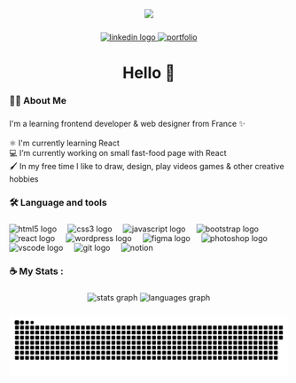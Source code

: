 <div align="center">
  <img width="500" src="https://auroreschutz.fr/img/avatarsite3.png"  />
</div>

###

<div align="center">
  <a href="https://www.linkedin.com/in/aurore-schutz-85701b150/" target="_blank">
    <img src="https://img.shields.io/static/v1?message=LinkedIn&logo=linkedin&label=&color=0077B5&logoColor=white&labelColor=&style=for-the-badge" height="25" alt="linkedin logo"  />
  </a>  
  <a href="https://auroreschutz.fr/" target="_blank">
    <img src="https://github.com/auroreschutz/AboutMe/assets/97412286/5f5c0a0a-5830-4488-a117-85822d59271e" height="25" alt="portfolio" />
  </a>
</div>

###

<h1 align="center">Hello 👋</h1>

###

<h3 align="left">🐱‍💻 About Me</h3>

###

<p align="left">I'm a learning frontend developer & web designer from France ✨<br><br> ⚛️ I'm currently learning React<br>💻 I’m currently working on small fast-food page with React<br>🖌️ In my free time I like to draw, design, play videos games & other creative hobbies</p>

###

<h3 align="left">🛠 Language and tools</h3>

###

<div align="left">
  <img src="https://cdn.jsdelivr.net/gh/devicons/devicon/icons/html5/html5-original.svg" height="40" alt="html5 logo"  />
  <img width="12" />
  <img src="https://cdn.jsdelivr.net/gh/devicons/devicon/icons/css3/css3-original.svg" height="40" alt="css3 logo"  />
  <img width="12" />
  <img src="https://cdn.jsdelivr.net/gh/devicons/devicon/icons/javascript/javascript-original.svg" height="40" alt="javascript logo"  />
  <img width="12" />
  <img src="https://cdn.jsdelivr.net/gh/devicons/devicon/icons/bootstrap/bootstrap-original.svg" height="40" alt="bootstrap logo"  />
  <img width="12" />
  <img src="https://cdn.jsdelivr.net/gh/devicons/devicon/icons/react/react-original.svg" height="40" alt="react logo"  />
  <img width="12" />
  <img src="https://cdn.jsdelivr.net/gh/devicons/devicon/icons/wordpress/wordpress-original.svg" height="40" alt="wordpress logo"  />
  <img width="12" />
  <img src="https://cdn.jsdelivr.net/gh/devicons/devicon/icons/figma/figma-original.svg" height="40" alt="figma logo"  />
  <img width="12" />
  <img src="https://cdn.jsdelivr.net/gh/devicons/devicon/icons/photoshop/photoshop-plain.svg" height="40" alt="photoshop logo"  />
  <img width="12" />
  <img src="https://cdn.jsdelivr.net/gh/devicons/devicon/icons/vscode/vscode-original.svg" height="40" alt="vscode logo"  />
   <img width="12" />
  <img src="https://cdn.jsdelivr.net/gh/devicons/devicon/icons/git/git-original.svg" height="40" alt="git logo"  />
  <img width="12" />
  <img src="https://upload.wikimedia.org/wikipedia/commons/4/45/Notion_app_logo.png" height="40" alt="notion"  />
</div>

###

<h3 align="left">☕ My Stats :</h3>

###

<div align="center">
  <img src="https://github-readme-stats.vercel.app/api?username=auroreschutz&hide_title=false&hide_rank=false&show_icons=true&include_all_commits=true&count_private=true&disable_animations=false&theme=dracula&locale=en&hide_border=false&order=1" height="150" alt="stats graph"  />
  <img src="https://github-readme-stats.vercel.app/api/top-langs?username=auroreschutz&locale=en&hide_title=false&layout=compact&card_width=320&langs_count=5&theme=dracula&hide_border=false&order=2" height="150" alt="languages graph"  />
</div>

###

<picture>
  <source media="(prefers-color-scheme: dark)" srcset="https://raw.githubusercontent.com/auroreschutz/auroreschutz/output/github-contribution-grid-snake-dark.svg">
  <source media="(prefers-color-scheme: light)" srcset="https://raw.githubusercontent.com/auroreschutz/auroreschutz/output/github-contribution-grid-snake.svg">
  <img alt="github contribution grid snake animation" src="https://raw.githubusercontent.com/auroreschutz/auroreschutz/output/github-contribution-grid-snake.svg">
</picture>

###
